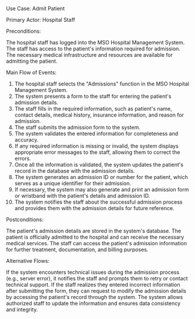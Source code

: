 Use Case: Admit Patient

Primary Actor: Hospital Staff

Preconditions:

The hospital staff has logged into the MSO Hospital Management System.
The staff has access to the patient's information required for admission.
The necessary medical infrastructure and resources are available for admitting the patient.

Main Flow of Events:

1. The hospital staff selects the "Admissions" function in the MSO Hospital Management System.
2. The system presents a form to the staff for entering the patient's admission details.
3. The staff fills in the required information, such as patient's name, contact details, medical history, insurance information, and reason for admission.
4. The staff submits the admission form to the system.
5. The system validates the entered information for completeness and accuracy.
6. If any required information is missing or invalid, the system displays appropriate error messages to the staff, allowing them to correct the errors.
7. Once all the information is validated, the system updates the patient's record in the database with the admission details.
8. The system generates an admission ID or number for the patient, which serves as a unique identifier for their admission.
9. If necessary, the system may also generate and print an admission form or wristband with the patient's details and admission ID.
10. The system notifies the staff about the successful admission process and provides them with the admission details for future reference.

Postconditions:

The patient's admission details are stored in the system's database.
The patient is officially admitted to the hospital and can receive the necessary medical services.
The staff can access the patient's admission information for further treatment, documentation, and billing purposes.

Alternative Flows:

If the system encounters technical issues during the admission process (e.g., server error), it notifies the staff and prompts them to retry or contact technical support.
If the staff realizes they entered incorrect information after submitting the form, they can request to modify the admission details by accessing the patient's record through the system. The system allows authorized staff to update the information and ensures data consistency and integrity.
